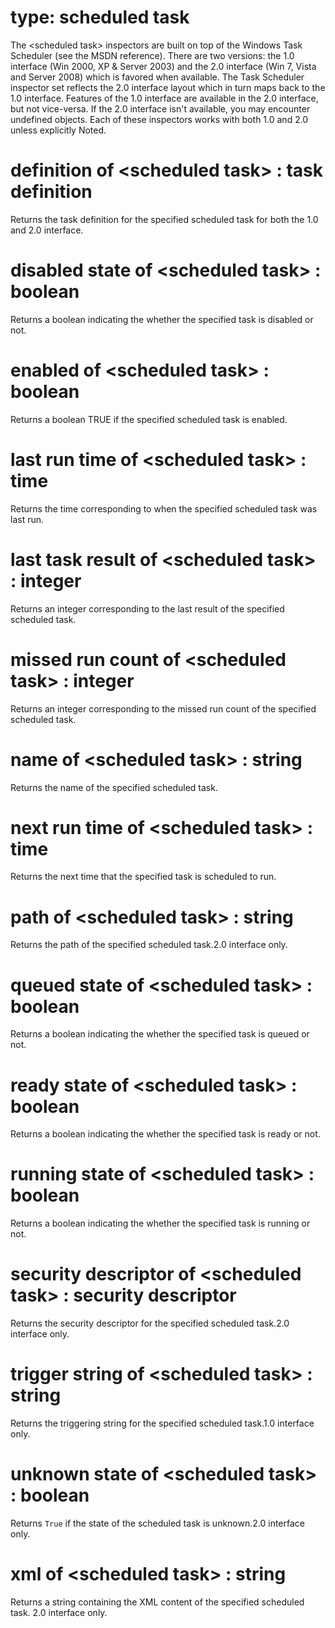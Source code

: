 # type: scheduled task

The &lt;scheduled task&gt; inspectors are built on top of the Windows Task Scheduler (see the MSDN reference). There are two versions: the 1.0 interface (Win 2000, XP &amp; Server 2003) and the 2.0 interface (Win 7, Vista and Server 2008) which is favored when available. The Task Scheduler inspector set reflects the 2.0 interface layout which in turn maps back to the 1.0 interface. Features of the 1.0 interface are available in the 2.0 interface, but not vice-versa. If the 2.0 interface isn&#39;t available, you may encounter undefined objects. Each of these inspectors works with both 1.0 and 2.0 unless explicitly Noted.

# definition of &lt;scheduled task&gt; : task definition

Returns the task definition for the specified scheduled task for both the 1.0 and 2.0 interface.

# disabled state of &lt;scheduled task&gt; : boolean

Returns a boolean indicating the whether the specified task is disabled or not.

# enabled of &lt;scheduled task&gt; : boolean

Returns a boolean TRUE if the specified scheduled task is enabled.

# last run time of &lt;scheduled task&gt; : time

Returns the time corresponding to when the specified scheduled task was last run.

# last task result of &lt;scheduled task&gt; : integer

Returns an integer corresponding to the last result of the specified scheduled task.

# missed run count of &lt;scheduled task&gt; : integer

Returns an integer corresponding to the missed run count of the specified scheduled task.

# name of &lt;scheduled task&gt; : string

Returns the name of the specified scheduled task.

# next run time of &lt;scheduled task&gt; : time

Returns the next time that the specified task is scheduled to run.

# path of &lt;scheduled task&gt; : string

Returns the path of the specified scheduled task.2.0 interface only.

# queued state of &lt;scheduled task&gt; : boolean

Returns a boolean indicating the whether the specified task is queued or not.

# ready state of &lt;scheduled task&gt; : boolean

Returns a boolean indicating the whether the specified task is ready or not.

# running state of &lt;scheduled task&gt; : boolean

Returns a boolean indicating the whether the specified task is running or not.

# security descriptor of &lt;scheduled task&gt; : security descriptor

Returns the security descriptor for the specified scheduled task.2.0 interface only.

# trigger string of &lt;scheduled task&gt; : string

Returns the triggering string for the specified scheduled task.1.0 interface only.

# unknown state of &lt;scheduled task&gt; : boolean

Returns `True` if the state of the scheduled task is unknown.2.0 interface only.

# xml of &lt;scheduled task&gt; : string

Returns a string containing the XML content of the specified scheduled task. 2.0 interface only.
